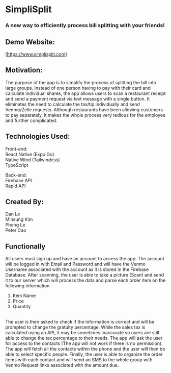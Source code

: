# SimpliSplit 

### A new way to efficiently process bill splitting with your friends!

## Demo Website:
[https://www.simplisplit.com]

## Motivation:

The purpose of the app is to simplify the process of splitting the bill into large groups. Instead of one person having to pay with their card and calculate individual shares, the app allows users to scan a restaurant receipt and send a payment request via text message with a single button. It eliminates the need to calculate the tax/tip individually and send Venmo/Zelle requests. Although restaurants have been allowing customers to pay separately, it makes the whole process very tedious for the employee and further complicated. 



## Technologies Used:

Front-end:
<br>
React Native (Expo Go)
<br>
Native Wind (Tailwindcss)
<br>
TypeScript

Back-end:
<br>
Firebase API
<br>
Rapid API 

## Created By:
Dan Le
<br>
Minsung Kim
<br>
Phong Le
<br>
Peter Cao

## Functionally
All users must sign up and have an account to access the app.
The account will be logged in with Email and Password and will have the Venmo Username associated with the account as it is stored in the Firebase Database.
After scanning, the user is able to take a picture (Scan) and send it to our server which will process the data and parse each order item on the following information - 
   1. Item Name
   2. Price
   3. Quantity
<br>
The user is then asked to check if the information is correct and will be prompted to change the gratuity percentage. While the sales tax is calculated using an API, it may be sometimes inaccurate so users are still able to change the tax percentage to their needs.
The app will ask the user for access to the contacts (The app will not work if there is no permission). The app will fetch all the contacts within the phone and the user will then be able to select specific people.
Finally, the user is able to organize the order items with each contact and will send an SMS to the whole group with Venmo Request links associated with the amount due.


